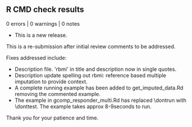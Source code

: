 ## R CMD check results

0 errors | 0 warnings | 0 notes

* This is a new release.

This is a re-submission after initial review comments to be addressed. 

Fixes addressed include:
* Description file. 'rbmi' in title and description now in single quotes. 
* Description update spelling out rbmi: reference based multiple imputation to provide context. 
* A complete running example has been added to get_imputed_data.Rd removing the commented example. 
* The example in gcomp_responder_multi.Rd has replaced \dontrun with \donttest. The example takes approx 8-9seconds to run. 

Thank you for your patience and time.
